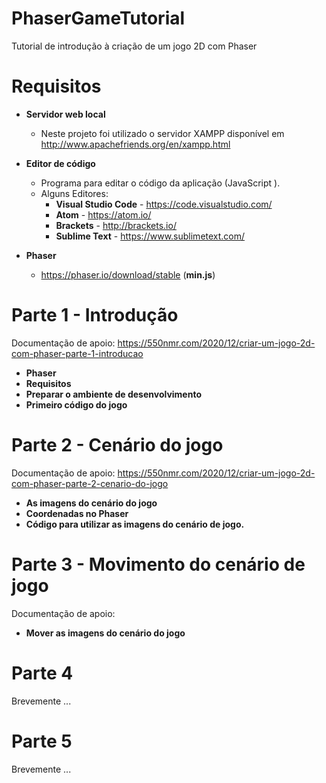 # PhaserGameTutorial
 Tutorial de introdução à criação de um jogo 2D com Phaser

# Requisitos
* **Servidor web local**
    * Neste projeto foi utilizado o servidor XAMPP disponível em http://www.apachefriends.org/en/xampp.html
* **Editor de código** 
    * Programa para editar o código da aplicação (JavaScript ).
    * Alguns Editores:
        * **Visual Studio Code** - https://code.visualstudio.com/
        * **Atom** - https://atom.io/
        * **Brackets** - http://brackets.io/
        * **Sublime Text** - https://www.sublimetext.com/

* **Phaser**
    * https://phaser.io/download/stable (**min.js**)

# Parte 1 - Introdução

Documentação de apoio: https://550nmr.com/2020/12/criar-um-jogo-2d-com-phaser-parte-1-introducao 

* **Phaser**
* **Requisitos**
* **Preparar o ambiente de desenvolvimento**
* **Primeiro código do jogo**


# Parte 2 - Cenário do jogo

Documentação de apoio: https://550nmr.com/2020/12/criar-um-jogo-2d-com-phaser-parte-2-cenario-do-jogo
* **As imagens do cenário do jogo**
* **Coordenadas no Phaser**
* **Código para utilizar as imagens do cenário de jogo.**


# Parte 3 - Movimento do cenário de jogo

Documentação de apoio:
* **Mover as imagens do cenário do jogo**

# Parte 4
Brevemente ...

# Parte 5
Brevemente ...